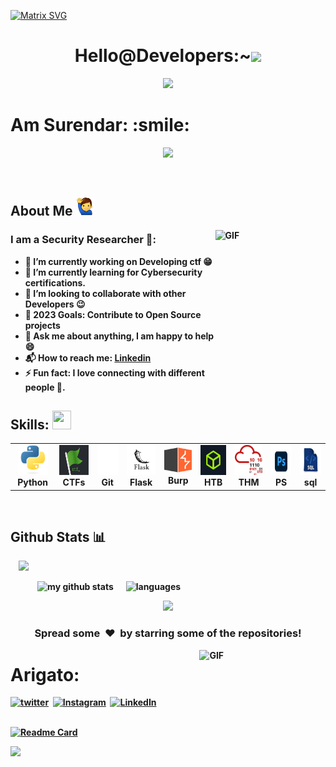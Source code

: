 
 [![Matrix SVG](https://raw.githubusercontent.com/rodrigograca31/rodrigograca31/master/matrix.svg)](https://www.youtube.com/watch?v=SDkAGkd4NLc)
 <div align="center">
   

<h1> Hello@Developers:~<img src = "https://raw.githubusercontent.com/MartinHeinz/MartinHeinz/master/wave.gif" width = "60" heiht = "60"></h1>

</div>
<p align="center">
 <a href="https://github.com/An0N-3XpL0iT3R"><img src="https://github-profile-trophy.vercel.app/?username=anonexploiter&theme=onedark&row=1&margin-w=2&margin-h=2"></a></p>
<div size='100px'> <b><h1>Am Surendar: :smile: </h1>
<p align="center">
  <img src="https://readme-typing-svg.herokuapp.com?color=F7F7F7&lines=%F0%9F%91%80+CTF+player;%F0%9F%96%96+Infosec+Student+;%F0%9F%99%83+Python+Dev;%F0%9F%98%B8Blogger">
  </p>
</div><br><be>

</div>

<h2> About Me <img src ="./img/me.png/" width = "30" /> </h2>
<img width="35%" align="right" height= "255"  alt="GIF" src="https://i.pinimg.com/originals/e4/26/70/e426702edf874b181aced1e2fa5c6cde.gif"/>


### I am a Security Researcher 🐞:
- 🔭 I’m currently working on Developing ctf  :grin:
- 🌱 I’m currently learning for Cybersecurity certifications.
- 👯 I’m looking to collaborate with other Developers :wink:
- 🥅 2023 Goals: Contribute to Open Source projects
- 💬 Ask me about anything, I am happy to help :smile:
- 📬 How to reach me: [Linkedin](https://www.linkedin.com/in/surendar-v-7f/)
- ⚡ Fun fact: I love connecting with different people :raised_hands:.


<h2>Skills: <img src = "https://media2.giphy.com/media/QssGEmpkyEOhBCb7e1/giphy.gif?cid=ecf05e47a0n3gi1bfqntqmob8g9aid1oyj2wr3ds3mg700bl&rid=giphy.gif"  width = "30" height = "30"> </h2>
<table>
  <tr>
      <td align="center" width="96">
      <a href="#">
        <img src="./img/python.svg" width="48" height="48" alt="Python" />
      </a>
      <br>Python
     </td>


   <td align="center"  width="96">
      <a href="#">
        <img src="./img/ctf.png" width="48" height="48" alt="CTF" />
      </a>
      <br>CTFs
    </td>

   <td align="center"  width="96">
      <a href="#">
        <img src="./img/git.png" width="48" height="48" alt="Git" />
      </a>
      <br>Git
    </td>
    
   <td align="center"  width="96">
      <a href="#">
        <img src="./img/flask.jpg" width="48" height="48" alt="Flask" />
      </a>
      <br>Flask
    </td>
      <td align="center"  width="96">
      <a href="#">
        <img src="./img/bburp.png" width="46" height="42" alt="Burp" />
      </a>
      <br>Burp
    </td>

   <td align="center"  width="96">
      <a href="#">
        <img src="./img/htb.jpg" width="48" height="48" alt="HTB"/>
      </a>
      <br>HTB
    </td>

   <td align="center"  width="96">
      <a href="#">
        <img src="./img/thm.png" width="48" height="48" alt="THM" />
      </a>
      <br>THM
    </td>
<td align="center"  width="96">
      <a href="#">
        <img src="./img/ps.png" width="48" height="48" alt="ps" />
      </a>
      <br>PS
    </td>
<td align="center"  width="96">
      <a href="#">
        <img src="./img/sql.png" width="48" height="48" alt="sql" />
      </a>
      <br>sql
    </td>

  </tr>
</table>



</h1>
<br>
<h2> Github Stats 📊</h2>
<p>
<!-- <img alt="GitHub" src="https://img.shields.io/badge/dynamic/json?logo=github&label=Github%20followers&query=%24.data.totalSubs&url=https%3A%2F%2Fapi.spencerwoo.com%2Fsubstats%2F%3Fsource%3Dgithub%26queryKey%3Danonexploiter">
</a> -->
<!--  <img src="https://komarev.com/ghpvc/?username=surea007&label=Profile%20views&color=0e75b6&style=flat" alt="surea007" /> -->
&nbsp; &nbsp;
 <img src="https://profile-counter.glitch.me/anonexploiter/count.svg"/>
</p>
<a>
    <p>
    &nbsp;&nbsp;&nbsp;&nbsp;&nbsp;&nbsp;&nbsp;&nbsp;&nbsp;&nbsp;&nbsp;&nbsp;&nbsp;<img src="https://github-readme-stats.vercel.app/api?username=anonexploiter&show_icons=true&theme=tokyonight" alt="my github stats" width="420"/>&nbsp;&nbsp;&nbsp;&nbsp;&nbsp;&nbsp;<img src="https://github-readme-stats.vercel.app/api/top-langs/?username=anonexploiter&layout=compact&theme=tokyonight" alt="languages" height="165">
    </p>
 <p align=center>
<img src="https://github-readme-streak-stats.herokuapp.com?user=anonexploiter&theme=tokyonight&date_format=M%20j%5B%2C%20Y%5D"></img>
</p>
</a>

<div align="center">
 
<h3 align="center">Spread some &nbsp;❤️&nbsp; by starring some of the repositories!</h3>
</div>


<img width="40%" align="right" height= "255"  alt="GIF" src="https://i.pinimg.com/originals/9f/15/ef/9f15efdb18690eaac041345f226e1a2d.gif"/>


# Arigato:
<p>
<a href="https://www.twitter.com/anonexploiter"><img src="https://img.shields.io/badge/twitter-%231877F2.svg?&style=for-the-badge&logo=twitter&logoColor=white" alt="twitter" /></a>&nbsp;
<a href="https://instagram.com/0xan0n_"><img src="https://img.shields.io/badge/instagram-%23E4405F.svg?&style=for-the-badge&logo=instagram&logoColor=white" alt="Instagram" /></a>&nbsp;
<a href="https://www.linkedin.com/in/surendar-v-7f/"><img src="https://img.shields.io/badge/linkedin-%230077B5.svg?&style=for-the-badge&logo=linkedin&logoColor=white" alt="LinkedIn" /></a>&nbsp;<br><br>

[![Readme Card](https://github-readme-stats.vercel.app/api/pin/?username=anonexploiter&repo=CerebraScan&bg_color=0d1116&title_color=ce09ec&text_color=a4aacb&icon_color=007ec6)](https://github.com/anonexploiter/CerebraScan) &nbsp; 

</p>


<img src="https://github.com/anonexploiter/anonexploiter/blob/main/img/wave.svg" /><br>

  
